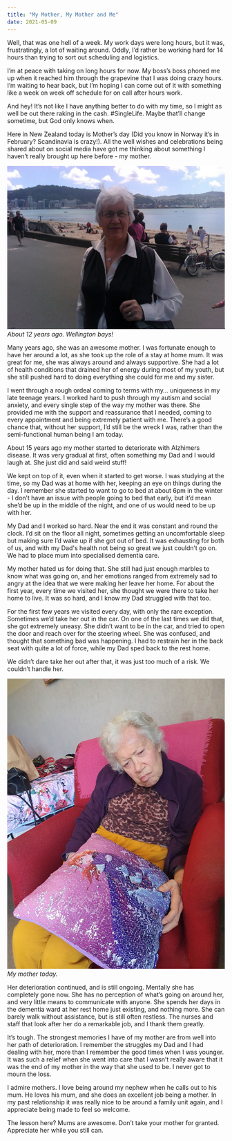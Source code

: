 ```yaml
---
title: "My Mother, My Mother and Me"
date: 2021-05-09
---
```


Well, that was one hell of a week. My work days were long hours, but it was, frustratingly, a lot of waiting around. Oddly, I’d rather be working hard for 14 hours than trying to sort out scheduling and logistics.

I’m at peace with taking on long hours for now. My boss’s boss phoned me up when it reached him through the grapevine that I was doing crazy hours. I’m waiting to hear back, but I’m hoping I can come out of it with something like a week on week off schedule for on call after hours work.

And hey! It’s not like I have anything better to do with my time, so I might as well be out there raking in the cash. #SingleLife. Maybe that’ll change sometime, but God only knows when.

Here in New Zealand today is Mother’s day (Did you know in Norway it’s in February? Scandinavia is crazy!). All the well wishes and celebrations being shared about on social media have got me thinking about something I haven’t really brought up here before - my mother.

![My mother.](../../assets/images/blog/mum1.jpg)
_About 12 years ago. Wellington bays!_

Many years ago, she was an awesome mother. I was fortunate enough to have her around a lot, as she took up the role of a stay at home mum. It was great for me, she was always around and always supportive. She had a lot of health conditions that drained her of energy during most of my youth, but she still pushed hard to doing everything she could for me and my sister.

I went through a rough ordeal coming to terms with my… uniqueness in my late teenage years. I worked hard to push through my autism and social anxiety, and every single step of the way my mother was there. She provided me with the support and reassurance that I needed, coming to every appointment and being extremely patient with me. There’s a good chance that, without her support, I’d still be the wreck I was, rather than the semi-functional human being I am today.

About 15 years ago my mother started to deteriorate with Alzhimers disease. It was very gradual at first, often something my Dad and I would laugh at. She just did and said weird stuff!

We kept on top of it, even when it started to get worse. I was studying at the time, so my Dad was at home with her, keeping an eye on things during the day. I remember she started to want to go to bed at about 6pm in the winter -  I don’t have an issue with people going to bed that early, but it’d mean she’d be up in the middle of the night, and one of us would need to be up with her.

My Dad and I worked so hard. Near the end it was constant and round the clock. I’d sit on the floor all night, sometimes getting an uncomfortable sleep but making sure I’d wake up if she got out of bed. It was exhausting for both of us, and with my Dad's health not being so great we just couldn’t go on. We had to place mum into specialised dementia care.

My mother hated us for doing that. She still had just enough marbles to know what was going on, and her emotions ranged from extremely sad to angry at the idea that we were making her leave her home. For about the first year, every time we visited her, she thought we were there to take her home to live. It was so hard, and I know my Dad struggled with that too.

For the first few years we visited every day, with only the rare exception. Sometimes we’d take her out in the car. On one of the last times we did that, she got extremely uneasy. She didn’t want to be in the car, and tried to open the door and reach over for the steering wheel. She was confused, and thought that something bad was happening. I had to restrain her in the back seat with quite a lot of force, while my Dad sped back to the rest home.

We didn’t dare take her out after that, it was just too much of a risk. We couldn’t handle her.

![My mother.](../../assets/images/blog/mum2.jpg)
_My mother today._

Her deterioration continued, and is still ongoing. Mentally she has completely gone now. She has no perception of what’s going on around her, and very little means to communicate with anyone. She spends her days in the dementia ward at her rest home just existing, and nothing more. She can barely walk without assistance, but is still often restless. The nurses and staff that look after her do a remarkable job, and I thank them greatly.

It’s tough. The strongest memories I have of my mother are from well into her path of deterioration. I remember the struggles my Dad and I had dealing with her, more than I remember the good times when I was younger. It was such a relief when she went into care that I wasn’t really aware that it was the end of my mother in the way that she used to be. I never got to mourn the loss.

I admire mothers. I love being around my nephew when he calls out to his mum. He loves his mum, and she does an excellent job being a mother. In my past relationship it was really nice to be around a family unit again, and I appreciate being made to feel so welcome.

The lesson here? Mums are awesome. Don’t take your mother for granted. Appreciate her while you still can.
